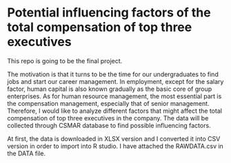 # Potential influencing factors of the total compensation of top three executives
This repo is going to be the final project. 

The motivation is that it turns to be the time for our undergraduates to find jobs and start our career management. In employment, except for the salary factor, human capital is also known gradually as the basic core of group enterprises. As for human resource management, the most essential part is the compensation management, especially that of senior management. Therefore, I would like to analyze different factors that might affect the total compensation of top three executives in the company. The data will be collected through CSMAR database to find possible influencing factors. 

At first, the data is downloaded in XLSX version and I converted it into CSV version in order to import into R studio. I have attached the RAWDATA.csv in the DATA file.
